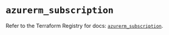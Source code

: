 # `azurerm_subscription`

Refer to the Terraform Registry for docs: [`azurerm_subscription`](https://registry.terraform.io/providers/hashicorp/azurerm/4.45.0/docs/resources/subscription).
